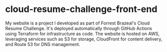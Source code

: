 # cloud-resume-challenge-front-end
My website is a project I developed as part of Forrest Brazeal's Cloud Resume Challenge. It's deployed automatically through GitHub Actions using Terraform for infrastructure as code. The website is hosted on AWS, leveraging services such as S3 for storage, CloudFront for content delivery, and Route 53 for DNS management.
